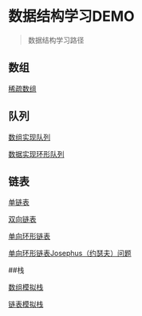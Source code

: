 # 数据结构学习DEMO

> 数据结构学习路径

## 数组

[稀疏数组](https://github.com/wangyahua/dataStructures/blob/master/src/com/learn/sparsearray/SparseArray.java)

## 队列

[数组实现队列](https://github.com/wangyahua/dataStructures/blob/master/src/com/learn/queue/ArrayQueue.java)

[数据实现环形队列](https://github.com/wangyahua/dataStructures/blob/master/src/com/learn/queue/CircleArrayQueue.java)

## 链表

[单链表](https://github.com/wangyahua/dataStructures/blob/master/src/com/learn/linklist/SingleLinkedList.java)

[双向链表](https://github.com/wangyahua/dataStructures/blob/master/src/com/learn/linklist/DoubleLinkedList.java)

[单向环形链表](https://github.com/wangyahua/dataStructures/blob/master/src/com/learn/linklist/CircleSingleLinkedList.java)

[单向环形链表Josephus（约瑟夫）问题](https://github.com/wangyahua/dataStructures/blob/master/src/com/learn/linklist/CircleSingleLinkedList.java)


##栈

[数组模拟栈](https://github.com/wangyahua/dataStructures/blob/master/src/com/learn/stack/ArrayStack.java)

[链表模拟栈](https://github.com/wangyahua/dataStructures/blob/master/src/com/learn/stack/LinkListStack.java)






